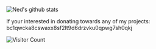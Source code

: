 
![Ned's github stats](https://github-readme-stats.vercel.app/api?username=Nedcotter&count_private=true&show_icons=true&theme=chartreuse-dark)

If your interested in donating towards any of my projects:
bc1qwcka8cswaxx8sf2lt9d6drzvku0qpwg7sh0qkj


![Visitor Count](https://profile-counter.glitch.me/{Nedcotter}/count.svg)



<!--
**Nedcotter/Nedcotter** is a ✨ _special_ ✨ repository because its `README.md` (this file) appears on your GitHub profile.

Here are some ideas to get you started:

- 🔭 I’m currently working on ...
- 🌱 I’m currently learning ...
- 👯 I’m looking to collaborate on ...
- 🤔 I’m looking for help with ...
- 💬 Ask me about ...
- 📫 How to reach me: ...
- 😄 Pronouns: ...
- ⚡ Fun fact: ...
-->
